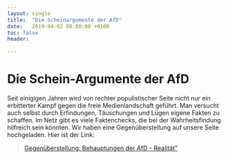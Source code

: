 ```yaml
---
layout: single
title:  "Die Scheinargumente der AfD"
date:   2019-04-02 08:00:00 +0100
toc: false
header:

---
```


# Die Schein-Argumente der AfD

Seit einigigen Jahren wird von rechter populistischer Seite nicht nur ein erbitterter Kampf gegen die freie Medienlandschaft geführt. Man versucht auch selbst durch Erfindungen, Täuschungen und Lügen eigene Fakten zu schaffen. Im Netz gibt es viele Faktenchecks, die bei der Wahrheitsfindung hilfreich sein könnten. Wir haben eine Gegenüberstellung auf unsere Seite hochgeladen.
Hier ist der Link: 
> [Gegenüberstellung: Behauptungen der AfD - Realität"](/assets/images/2019-05-02-Argu_AFD.pptx)
